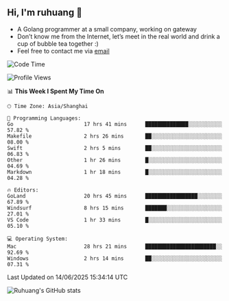 ## Hi, I'm ruhuang 👋

- A Golang programmer at a small company, working on gateway
- Don’t know me from the Internet, let’s meet in the real world and drink a cup of bubble tea together :)
- Feel free to contact me via [email](mailto:ruhuang2001@gmail.com)
<!--START_SECTION:waka-->
![Code Time](http://img.shields.io/badge/Code%20Time-574%20hrs%2053%20mins-blue)

![Profile Views](http://img.shields.io/badge/Profile%20Views-3-blue)

📊 **This Week I Spent My Time On** 

```text
🕑︎ Time Zone: Asia/Shanghai

💬 Programming Languages: 
Go                       17 hrs 41 mins      ██████████████░░░░░░░░░░░   57.82 % 
Makefile                 2 hrs 26 mins       ██░░░░░░░░░░░░░░░░░░░░░░░   08.00 % 
Swift                    2 hrs 5 mins        ██░░░░░░░░░░░░░░░░░░░░░░░   06.83 % 
Other                    1 hr 26 mins        █░░░░░░░░░░░░░░░░░░░░░░░░   04.69 % 
Markdown                 1 hr 18 mins        █░░░░░░░░░░░░░░░░░░░░░░░░   04.28 % 

🔥 Editors: 
GoLand                   20 hrs 45 mins      █████████████████░░░░░░░░   67.89 % 
Windsurf                 8 hrs 15 mins       ███████░░░░░░░░░░░░░░░░░░   27.01 % 
VS Code                  1 hr 33 mins        █░░░░░░░░░░░░░░░░░░░░░░░░   05.10 % 

💻 Operating System: 
Mac                      28 hrs 21 mins      ███████████████████████░░   92.69 % 
Windows                  2 hrs 14 mins       ██░░░░░░░░░░░░░░░░░░░░░░░   07.31 % 
```


 Last Updated on 14/06/2025 15:34:14 UTC
<!--END_SECTION:waka-->

![Ruhuang's GitHub stats](https://github-readme-stats.vercel.app/api?username=ruhuang2001&count_private=true&hide_title=true&show_icons=true&theme=vue)

